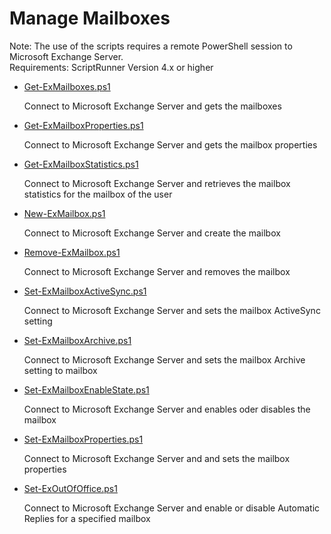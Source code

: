 # Manage Mailboxes

Note: The use of the scripts requires a remote PowerShell session to Microsoft Exchange Server.<br>
Requirements: ScriptRunner Version 4.x or higher

+ [Get-ExMailboxes.ps1](./Get-ExMailboxes.ps1)

	Connect to Microsoft Exchange Server and gets the mailboxes

+ [Get-ExMailboxProperties.ps1](./Get-ExMailboxProperties.ps1)

    Connect to Microsoft Exchange Server and gets the mailbox properties

+ [Get-ExMailboxStatistics.ps1](./Get-ExMailboxStatistics.ps1)

    Connect to Microsoft Exchange Server and retrieves the mailbox statistics for the mailbox of the user

+ [New-ExMailbox.ps1](./New-ExMailbox.ps1)

    Connect to Microsoft Exchange Server and create the mailbox

+ [Remove-ExMailbox.ps1](./Remove-ExMailbox.ps1)

    Connect to Microsoft Exchange Server and removes the mailbox

+ [Set-ExMailboxActiveSync.ps1](./Set-ExMailboxActiveSync.ps1)

    Connect to Microsoft Exchange Server and sets the mailbox ActiveSync setting

+ [Set-ExMailboxArchive.ps1](./Set-ExMailboxArchive.ps1)

    Connect to Microsoft Exchange Server and sets the mailbox Archive setting to mailbox

+ [Set-ExMailboxEnableState.ps1](./Set-ExMailboxEnableState.ps1)

    Connect to Microsoft Exchange Server and enables oder disables the mailbox

+ [Set-ExMailboxProperties.ps1](./Set-ExMailboxProperties.ps1)

    Connect to Microsoft Exchange Server and and sets the mailbox properties

+ [Set-ExOutOfOffice.ps1](./Set-ExOutOfOffice.ps1)

    Connect to Microsoft Exchange Server and enable or disable Automatic Replies for a specified mailbox

